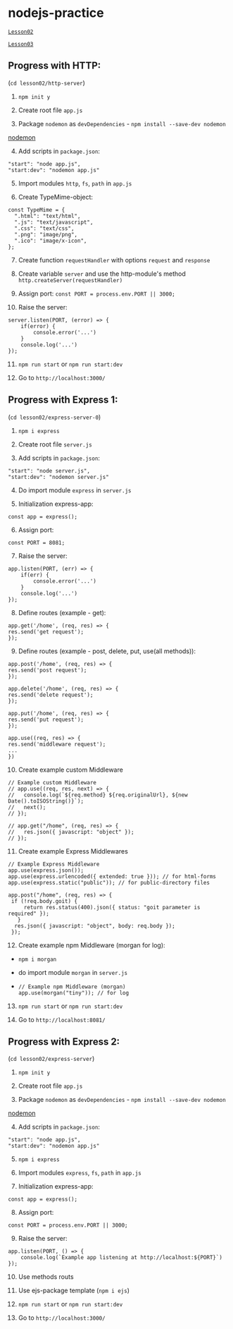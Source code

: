 # nodejs-practice

<code><a href="lesson02">Lesson02</a></code>

<code><a href="lesson03">Lesson03</a></code>

## Progress with HTTP:

(`cd lesson02/http-server`)

1. `npm init y`

2. Create root file `app.js`

3. Package `nodemon` as `devDependencies` - `npm install --save-dev nodemon`

[nodemon](https://www.npmjs.com/package/nodemon)

4. Add scripts in `package.json`:

```
"start": "node app.js",
"start:dev": "nodemon app.js"
```

5. Import modules `http`, `fs`, `path` in `app.js`

6. Create TypeMime-object:

```
const TypeMime = {
  ".html": "text/html",
  ".js": "text/javascript",
  ".css": "text/css",
  ".png": "image/png",
  ".ico": "image/x-icon",
};
```

7. Create function `requestHandler` with options `request` and `response`

8. Create variable `server` and use the http-module's method `http.createServer(requestHandler)`

9. Assign port: `const PORT = process.env.PORT || 3000;`

10. Raise the server:

```
server.listen(PORT, (error) => {
    if(error) {
        console.error('...')
    }
    console.log('...')
});
```

11. `npm run start` or `npm run start:dev`

12. Go to `http://localhost:3000/`

## Progress with Express 1:

(`cd lesson02/express-server-0`)

1. `npm i express`

2. Create root file `server.js`

3. Add scripts in `package.json`:

```
"start": "node server.js",
"start:dev": "nodemon server.js"
```

4. Do import module `express` in `server.js`

5. Initialization express-app:

```
const app = express();
```

6. Assign port:

```
const PORT = 8081;
```

7. Raise the server:

```
app.listen(PORT, (err) => {
    if(err) {
        console.error('...')
    }
    console.log('...')
});
```

8. Define routes (example - get):

```
app.get('/home', (req, res) => {
res.send('get request');
});
```

9. Define routes (example - post, delete, put, use(all methods)):

```
app.post('/home', (req, res) => {
res.send('post request');
});

app.delete('/home', (req, res) => {
res.send('delete request');
});

app.put('/home', (req, res) => {
res.send('put request');
});

app.use((req, res) => {
res.send('middleware request');
...
})
```

10. Create example custom Middleware

```
// Example custom Middleware
// app.use((req, res, next) => {
//   console.log(`${req.method} ${req.originalUrl}, ${new Date().toISOString()}`);
//   next();
// });

// app.get("/home", (req, res) => {
//   res.json({ javascript: "object" });
// });
```

11. Create example Express Middlewares

```
// Example Express Middleware
app.use(express.json());
app.use(express.urlencoded({ extended: true })); // for html-forms
app.use(express.static("public")); // for public-directory files

app.post("/home", (req, res) => {
 if (!req.body.goit) {
     return res.status(400).json({ status: "goit parameter is required" });
   }
  res.json({ javascript: "object", body: req.body });
 });
```

12. Create example npm Middleware (morgan for log):

- `npm i morgan`

- do import module `morgan` in `server.js`

- ```
  // Example npm Middleware (morgan)
  app.use(morgan("tiny")); // for log
  ```

13. `npm run start` or `npm run start:dev`

14. Go to `http://localhost:8081/`

## Progress with Express 2:

(`cd lesson02/express-server`)

1. `npm init y`

2. Create root file `app.js`

3. Package `nodemon` as `devDependencies` - `npm install --save-dev nodemon`

[nodemon](https://www.npmjs.com/package/nodemon)

4. Add scripts in `package.json`:

```
"start": "node app.js",
"start:dev": "nodemon app.js"
```

5. `npm i express`

6. Import modules `express`, `fs`, `path` in `app.js`

7. Initialization express-app:

```
const app = express();
```

8. Assign port:

```
const PORT = process.env.PORT || 3000;
```

9. Raise the server:

```
app.listen(PORT, () => {
    console.log(`Example app listening at http://localhost:${PORT}`)
});
```

10. Use methods routs

11. Use ejs-package template (`npm i ejs`)

12. `npm run start` or `npm run start:dev`

13. Go to `http://localhost:3000/`
